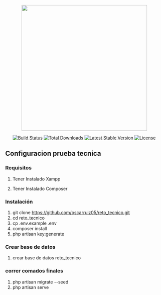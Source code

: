 <p align="center"><a href="https://laravel.com" target="_blank"><img src="https://raw.githubusercontent.com/laravel/art/master/logo-lockup/5%20SVG/2%20CMYK/1%20Full%20Color/laravel-logolockup-cmyk-red.svg" width="400"></a></p>
<p align="center">
<a href="https://travis-ci.org/laravel/framework"><img src="https://travis-ci.org/laravel/framework.svg" alt="Build Status"></a>
<a href="https://packagist.org/packages/laravel/framework"><img src="https://img.shields.io/packagist/dt/laravel/framework" alt="Total Downloads"></a>
<a href="https://packagist.org/packages/laravel/framework"><img src="https://img.shields.io/packagist/v/laravel/framework" alt="Latest Stable Version"></a>
<a href="https://packagist.org/packages/laravel/framework"><img src="https://img.shields.io/packagist/l/laravel/framework" alt="License"></a>
</p>

## Configuracion prueba tecnica

### Requisitos
1. Tener Instalado Xampp <p>
2. Tener Instalado Composer <p>

### Instalación

1. git clone https://github.com/oscarruiz05/reto_tecnico.git
2. cd reto_tecnico
3. cp .env.example .env
4. composer install
5. php artisan key:generate

### Crear base de datos
1. crear base de datos reto_tecnico

### correr comados finales
1. php artisan migrate --seed
2. php artisan serve
